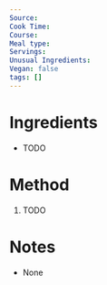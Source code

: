 ```yaml
---
Source: 
Cook Time: 
Course: 
Meal type: 
Servings: 
Unusual Ingredients: 
Vegan: false
tags: []
---
```

# Ingredients

- TODO

# Method

1. TODO

# Notes

- None